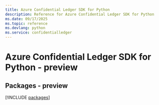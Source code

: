 ```yaml
---
title: Azure Confidential Ledger SDK for Python
description: Reference for Azure Confidential Ledger SDK for Python
ms.date: 09/17/2025
ms.topic: reference
ms.devlang: python
ms.service: confidentialledger
---
```

# Azure Confidential Ledger SDK for Python - preview
## Packages - preview
[!INCLUDE [packages](confidential-ledger-index.md)]